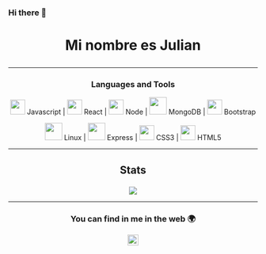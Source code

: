  ### Hi there 👋

<!--
**JulianElisii/JulianElisii** is a ✨ _special_ ✨ repository because its `README.md` (this file) appears on your GitHub profile.


-->
# <P align=center>Mi nombre es Julian</p>
---


### <p align=center>Languages and Tools</p>

<p align="center">
 <img src='https://user-images.githubusercontent.com/69270095/124473337-92e00880-dd75-11eb-8439-6a8077f457d2.png' width="30vw"/> Javascript | 
 <img src='https://user-images.githubusercontent.com/69270095/124479323-89a66a00-dd7c-11eb-868f-b1b8d3b56e39.png' width="30vw"/> React | 
 <img src='https://user-images.githubusercontent.com/69270095/124943502-ec00a400-dfe2-11eb-94c0-40bd52557ceb.png' width="30vw"/> Node  | 
 <img src = "https://user-images.githubusercontent.com/78218488/161928275-151e6d5a-4513-4c4c-85de-4c814ce2593a.png" width="35vw"/> MongoDB | 
  <img src = "https://user-images.githubusercontent.com/78218488/161969114-2c3009b2-4002-41eb-a64f-fe41ced9b2e8.jpeg" width="30vw"/> Bootstrap
</p>

<p align="center">
 <img src='https://user-images.githubusercontent.com/78218488/161930415-5a239fdb-6793-4345-83f5-ab579ecce321.jpg' width="35vw"/> Linux | 
 <img src='https://user-images.githubusercontent.com/69270095/124947996-b1990600-dfe6-11eb-8dbe-2ef86afccd38.png' width="35vw"/> Express |
 <img src='https://user-images.githubusercontent.com/69270095/124946896-c4f7a180-dfe5-11eb-9a47-03c1091c5bda.png' width="30vw"/> CSS3 |
 <img src='https://user-images.githubusercontent.com/69270095/124947179-fe301180-dfe5-11eb-8495-338bade70395.png' width="30vw"/> HTML5  
</p>

---
## <p align=center> Stats </p>
<p align="center">
<img src="https://github-readme-stats.vercel.app/api/top-langs/?username=JulianElisii&show_icons=true&theme=tokyonight" />
</p>

---

### <p align=center> You can find in me in the web 🌍</p>
<p align=center>
<a href='https://www.linkedin.com/in/juli%C3%A1n-elisii-29592b19b'><img align="center" alt="Souarvdey777 | LinkedIn" width="22px" src="https://cdn.jsdelivr.net/npm/simple-icons@v3/icons/linkedin.svg" /> </a>
 </p>
<!--


